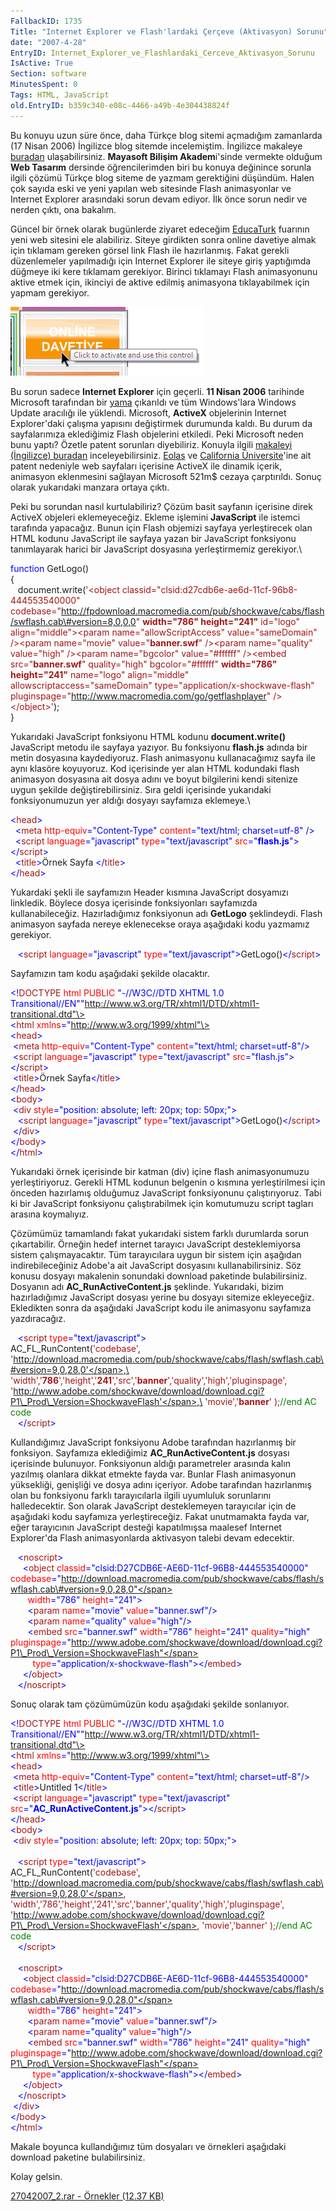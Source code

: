 ```yaml
---
FallbackID: 1735
Title: "Internet Explorer ve Flash'lardaki Çerçeve (Aktivasyon) Sorunu"
date: "2007-4-28"
EntryID: Internet_Explorer_ve_Flashlardaki_Cerceve_Aktivasyon_Sorunu
IsActive: True
Section: software
MinutesSpent: 0
Tags: HTML, JavaScript
old.EntryID: b359c340-e08c-4466-a49b-4e304438824f
---
```

Bu konuyu uzun süre önce, daha Türkçe blog sitemi açmadığım zamanlarda
(17 Nisan 2006) İngilizce blog sitemde incelemiştim. İngilizce makaleye
[buradan](http://daron.yondem.com/en/post/5e86a2ff-9d03-431f-8759-e643bad1bdcc)
ulaşabilirsiniz. **Mayasoft Bilişim Akadem**i'sinde vermekte olduğum
**Web Tasarım** dersinde öğrencilerimden biri bu konuya değinince
sorunla ilgili çözümü Türkçe blog siteme de yazmam gerektiğini düşündüm.
Halen çok sayıda eski ve yeni yapılan web sitesinde Flash animasyonlar
ve Internet Explorer arasındaki sorun devam ediyor. İlk önce sorun nedir
ve nerden çıktı, ona bakalım.

Güncel bir örnek olarak bugünlerde ziyaret edeceğim
[EducaTurk](http://www.educaturk.com/educaturk/index.asp) fuarının yeni
web sitesini ele alabiliriz. Siteye girdikten sonra online davetiye
almak için tıklamam gereken görsel link Flash ile hazırlanmış. Fakat
gerekli düzenlemeler yapılmadığı için Internet Explorer ile siteye giriş
yaptığımda düğmeye iki kere tıklamam gerekiyor. Birinci tıklamayı Flash
animasyonunu aktive etmek için, ikinciyi de aktive edilmiş animasyona
tıklayabilmek için yapmam gerekiyor.

![](media/Internet_Explorer_ve_Flashlardaki_Cerceve_Aktivasyon_Sorunu/27042007_1.png)

Bu sorun sadece **Internet Explorer** için geçerli. **11 Nisan 2006**
tarihinde Microsoft tarafından bir
[yama](http://support.microsoft.com/?scid=kb%3Btr%3B912945&x=11&y=13)
çıkarıldı ve tüm Windows'lara Windows Update aracılığı ile yüklendi.
Microsoft, **ActiveX** objelerinin Internet Explorer'daki çalışma
yapısını değiştirmek durumunda kaldı. Bu durum da sayfalarımıza
eklediğimiz Flash objelerini etkiledi. Peki Microsoft neden bunu yaptı?
Özetle patent sorunları diyebiliriz. Konuyla ilgili [makaleyi
(İngilizce)
buradan](http://www.vnunet.com/vnunet/news/2153137/eolas-patent-case-prompts)
inceleyebilirsiniz. [Eolas](http://www.eolas.com/) ve [California
Üniversite](http://www.universityofcalifornia.edu/)'ine ait patent
nedeniyle web sayfaları içerisine ActiveX ile dinamik içerik, animasyon
eklenmesini sağlayan Microsoft 521m\$ cezaya çarptırıldı. Sonuç olarak
yukarıdaki manzara ortaya çıktı.

Peki bu sorundan nasıl kurtulabiliriz? Çözüm basit sayfanın içerisine
direk ActiveX objeleri eklemeyeceğiz. Ekleme işlemini **JavaScript** ile
istemci tarafında yapacağız. Bunun için Flash objemizi sayfaya
yerleştirecek olan HTML kodunu JavaScript ile sayfaya yazan bir
JavaScript fonksiyonu tanımlayarak harici bir JavaScript dosyasına
yerleştirmemiz gerekiyor.\

<span style="color: blue;"> function</span><span> GetLogo()</span>\
 <span> {</span>\
 <span> <span style="">   </span> document.write(<span
style="color: rgb(163, 21, 21);">'\<object
classid="clsid:d27cdb6e-ae6d-11cf-96b8-444553540000"
codebase="http://fpdownload.macromedia.com/pub/shockwave/cabs/flash/swflash.cab\#version=8,0,0,0"
**width="786" height="241"** id="logo" align="middle"\>\<param
name="allowScriptAccess" value="sameDomain" /\>\<param name="movie"
value="**banner.swf**" /\>\<param name="quality" value="high" /\>\<param
name="bgcolor" value="\#ffffff" /\>\<embed src="**banner.swf**"
quality="high" bgcolor="\#ffffff" **width="786" height="241"**
name="logo" align="middle" allowscriptaccess="sameDomain"
type="application/x-shockwave-flash"
pluginspage="http://www.macromedia.com/go/getflashplayer"
/\>\</object\>'</span>);</span>\
 <span> }</span>

Yukarıdaki JavaScript fonksiyonu HTML kodunu **document.write()**
JavaScript metodu ile sayfaya yazıyor. Bu fonksiyonu **flash.js** adında
bir metin dosyasına kaydediyoruz. Flash animasyonu kullanacağımız sayfa
ile aynı klasöre koyuyoruz. Kod içerisinde yer alan HTML kodundaki flash
animasyon dosyasına ait dosya adını ve boyut bilgilerini kendi sitenize
uygun şekilde değiştirebilirsiniz. Sıra geldi içerisinde yukarıdaki
fonksiyonumuzun yer aldığı dosyayı sayfamıza eklemeye.\

<span style="color: blue;"> \<</span><span
style="color: rgb(163, 21, 21);">head</span><span
style="color: blue;">\></span>\
 <span> <span>  </span> <span style="color: blue;"> \<</span><span
style="color: rgb(163, 21, 21);">meta</span> <span style="color: red;">
http-equiv</span><span style="color: blue;">="Content-Type"</span> <span
style="color: red;"> content</span><span
style="color: blue;">="text/html; charset=utf-8"</span> <span
style="color: blue;"> /\></span></span>\
 <span> <span>  </span> <span style="color: blue;"> \<</span><span
style="color: rgb(163, 21, 21);">script</span> <span
style="color: red;"> language</span><span
style="color: blue;">="javascript"</span> <span style="color: red;">
type</span><span style="color: blue;">="text/javascript"</span> <span
style="color: red;"> src</span><span
style="color: blue;">="**flash.js**"</span><span
style="color: blue;">\></span></span><span><span
style="color: blue;">\</</span><span
style="color: rgb(163, 21, 21);"></span></span><span><span
style="color: blue;"></span><span
style="color: rgb(163, 21, 21);">script</span></span><span><span
style="color: blue;">\></span></span>\
 <span> <span>  </span> <span style="color: blue;"> \<</span><span
style="color: rgb(163, 21, 21);">title</span><span
style="color: blue;">\></span>Örnek Sayfa <span style="color: blue;">
\</</span><span style="color: rgb(163, 21, 21);">title</span><span
style="color: blue;">\></span></span>\
 <span style="color: blue;"> \</</span><span
style="color: rgb(163, 21, 21);">head</span><span
style="color: blue;">\></span>

Yukardaki şekli ile sayfamızın Header kısmına JavaScript dosyamızı
linkledik. Böylece dosya içerisinde fonksiyonları sayfamızda
kullanabileceğiz. Hazırladığımız fonksiyonun adı <span>**GetLogo**
şeklindeydi. Flash animasyon sayfada nereye eklenecekse oraya aşağıdaki
kodu yazmamız gerekiyor.</span>

<span><span>   </span><span style="color: blue;">\<</span><span
style="color: rgb(163, 21, 21);">script</span><span style="color: red;">
language</span><span style="color: blue;">="javascript"</span><span
style="color: red;"> type</span><span
style="color: blue;">="text/javascript"\></span>GetLogo()<span
style="color: blue;">\</</span><span
style="color: rgb(163, 21, 21);">script</span><span
style="color: blue;">\></span></span>

Sayfamızın tam kodu aşağıdaki şekilde olacaktır.

<span style="color: blue;">\<!</span><span
style="color: rgb(163, 21, 21);">DOCTYPE</span><span><span
style="color: red;"> html </span><span
style="color: red;">PUBLIC</span><span style="color: blue;">
"-//W3C//DTD XHTML 1.0 Transitional//EN"</span><span
style="color: blue;">"http://www.w3.org/TR/xhtml1/DTD/xhtml1-transitional.dtd"\></span></span>\
<span style="color: blue;">\<</span><span
style="color: rgb(163, 21, 21);">html</span><span><span
style="color: red;"> xmlns</span><span
style="color: blue;">="http://www.w3.org/1999/xhtml"\></span></span>\
<span style="color: blue;">\<</span><span
style="color: rgb(163, 21, 21);">head</span><span
style="color: blue;">\></span>\
<span><span> </span><span style="color: blue;">\<</span><span
style="color: rgb(163, 21, 21);">meta</span><span style="color: red;">
http-equiv</span><span style="color: blue;">="Content-Type"</span><span
style="color: red;"> content</span><span
style="color: blue;">="text/html; charset=utf-8"</span><span
style="color: blue;">/\></span></span>\
<span><span> </span><span style="color: blue;">\<</span><span
style="color: rgb(163, 21, 21);">script </span><span
style="color: red;">language</span><span
style="color: blue;">="javascript"</span><span style="color: red;">
type</span><span style="color: blue;">="text/javascript"</span><span
style="color: red;"> src</span><span
style="color: blue;">="flash.js"\>\</</span><span
style="color: rgb(163, 21, 21);">script</span><span
style="color: blue;">\></span></span>\
<span><span> </span><span style="color: blue;">\<</span><span
style="color: rgb(163, 21, 21);">title</span><span
style="color: blue;">\></span>Örnek Sayfa<span
style="color: blue;">\</</span><span
style="color: rgb(163, 21, 21);">title</span><span
style="color: blue;">\></span></span>\
<span style="color: blue;">\</</span><span
style="color: rgb(163, 21, 21);">head</span><span
style="color: blue;">\></span>\
<span style="color: blue;">\<</span><span
style="color: rgb(163, 21, 21);">body</span><span
style="color: blue;">\></span>\
<span><span> </span><span style="color: blue;">\<</span><span
style="color: rgb(163, 21, 21);">div</span><span style="color: red;">
style</span><span style="color: blue;">="position: absolute; left: 20px;
top: 50px;"\></span></span>\
<span><span>   </span><span style="color: blue;">\<</span><span
style="color: rgb(163, 21, 21);">script </span><span
style="color: red;">language</span><span
style="color: blue;">="javascript"</span><span style="color: red;">
type</span><span
style="color: blue;">="text/javascript"\></span>GetLogo()<span
style="color: blue;">\</</span><span
style="color: rgb(163, 21, 21);">script</span><span
style="color: blue;">\></span></span>\
<span><span> </span><span style="color: blue;">\</</span><span
style="color: rgb(163, 21, 21);">div</span><span
style="color: blue;">\></span></span>\
<span style="color: blue;">\</</span><span
style="color: rgb(163, 21, 21);">body</span><span
style="color: blue;">\></span>\
<span style="color: blue;">\</</span><span
style="color: rgb(163, 21, 21);">html</span><span
style="color: blue;">\></span> 

Yukarıdaki örnek içerisinde bir katman (div) içine flash animasyonumuzu
yerleştiriyoruz. Gerekli HTML kodunun belgenin o kısmına yerleştirilmesi
için önceden hazırlamış olduğumuz JavaScript fonksiyonunu
çalıştırıyoruz. Tabi ki bir JavaScript fonksiyonu çalıştırabilmek için
komutumuzu script tagları arasına koymalıyız.

Çözümümüz tamamlandı fakat yukarıdaki sistem farklı durumlarda sorun
çıkartabilir. Örneğin hedef internet tarayıcı JavaScript desteklemiyorsa
sistem çalışmayacaktır. Tüm tarayıcılara uygun bir sistem için aşağıdan
indirebileceğiniz Adobe'a ait JavaScript dosyasını kullanabilirsiniz.
Söz konusu dosyayı makalenin sonundaki download paketinde
bulabilirsiniz. Dosyanın adı **AC\_RunActiveContent.js** şeklinde.
Yukarıdaki, bizim hazırladığımız JavaScript dosyası yerine bu dosyayı
sitemize ekleyeceğiz. Ekledikten sonra da aşağıdaki JavaScript kodu ile
animasyonu sayfamıza yazdıracağız.

<span>   <span style="color: blue;">\<</span><span
style="color: rgb(163, 21, 21);">script</span><span style="color: red;">
type</span><span
style="color: blue;">="text/javascript"\></span></span>\
<span>AC\_FL\_RunContent(<span
style="color: rgb(163, 21, 21);">'codebase'</span>,<span
style="color: rgb(163, 21, 21);">
'http://download.macromedia.com/pub/shockwave/cabs/flash/swflash.cab\#version=9,0,28,0'</span>,\
<span style="color: rgb(163, 21, 21);"> 'width'</span>,<span
style="color: rgb(163, 21, 21);">'**786**'</span>,<span
style="color: rgb(163, 21, 21);">'height'</span>,<span
style="color: rgb(163, 21, 21);">'**241**'</span>,<span
style="color: rgb(163, 21, 21);">'src'</span>,<span
style="color: rgb(163, 21, 21);">'**banner**'</span>,<span
style="color: rgb(163, 21, 21);">'quality'</span>,<span
style="color: rgb(163, 21, 21);">'high'</span>,<span
style="color: rgb(163, 21, 21);">'pluginspage'</span>,\
<span style="color: rgb(163, 21, 21);">
'http://www.adobe.com/shockwave/download/download.cgi?P1\_Prod\_Version=ShockwaveFlash'</span>,\
 <span style="color: rgb(163, 21, 21);">'movie'</span>,<span
style="color: rgb(163, 21, 21);">'**banner**'</span> );<span
style="color: green;">//end AC code</span></span>\
<span>   <span style="color: blue;">\</</span><span
style="color: rgb(163, 21, 21);">script</span><span
style="color: blue;">\></span></span>

Kullandığımız JavaScript fonksiyonu Adobe tarafından hazırlanmış bir
fonksiyon. Sayfamıza eklediğimiz **AC\_RunActiveContent.js** dosyası
içerisinde bulunuyor. Fonksiyonun aldığı parametreler arasında kalın
yazılmış olanlara dikkat etmekte fayda var. Bunlar Flash animasyonun
yüksekliği, genişliği ve dosya adını içeriyor. Adobe tarafından
hazırlanmış olan bu fonksiyonu farklı tarayıcılarla ilgili uyumluluk
sorunlarını halledecektir. Son olarak JavaScript desteklemeyen
tarayıcılar için de aşağıdaki kodu sayfamıza yerleştireceğiz. Fakat
unutmamakta fayda var, eğer tarayıcının JavaScript desteği kapatılmışsa
maalesef Internet Explorer'da Flash animasyonlarda aktivasyon talebi
devam edecektir.

<span>   <span style="color: blue;">\<</span><span
style="color: rgb(163, 21, 21);">noscript</span><span
style="color: blue;">\></span></span>\
<span>     <span style="color: blue;">\<</span><span
style="color: rgb(163, 21, 21);">object </span><span
style="color: red;">classid</span><span
style="color: blue;">="clsid:D27CDB6E-AE6D-11cf-96B8-444553540000"</span><span
style="color: red;"> codebase</span><span
style="color: blue;">="http://download.macromedia.com/pub/shockwave/cabs/flash/swflash.cab\#version=9,0,28,0"</span></span>\
<span>       <span style="color: red;">width</span><span
style="color: blue;">="786" </span><span
style="color: red;">height</span><span
style="color: blue;">="241"\></span></span>\
<span>       <span style="color: blue;">\<</span><span
style="color: rgb(163, 21, 21);">param</span><span style="color: red;">
name</span><span style="color: blue;">="movie"</span><span
style="color: red;"> value</span><span
style="color: blue;">="banner.swf"/\></span></span>\
<span>       <span style="color: blue;">\<</span><span
style="color: rgb(163, 21, 21);">param</span><span style="color: red;">
name</span><span style="color: blue;">="quality"</span><span
style="color: red;"> value</span><span
style="color: blue;">="high"/\></span></span>\
<span>       <span style="color: blue;">\<</span><span
style="color: rgb(163, 21, 21);">embed</span><span style="color: red;">
src</span><span style="color: blue;">="banner.swf"</span><span
style="color: red;"> width</span><span
style="color: blue;">="786"</span><span style="color: red;">
height</span><span style="color: blue;">="241"</span><span
style="color: red;"> quality</span><span style="color: blue;">="high"
</span><span style="color: red;">pluginspage</span><span
style="color: blue;">="http://www.adobe.com/shockwave/download/download.cgi?P1\_Prod\_Version=ShockwaveFlash"</span></span>\
<span>         <span style="color: red;">type</span><span
style="color: blue;">="application/x-shockwave-flash"\>\</</span><span
style="color: rgb(163, 21, 21);">embed</span><span
style="color: blue;">\></span></span>\
<span>     <span style="color: blue;">\</</span><span
style="color: rgb(163, 21, 21);">object</span><span
style="color: blue;">\></span></span>\
<span>   <span style="color: blue;">\</</span><span
style="color: rgb(163, 21, 21);">noscript</span><span
style="color: blue;">\></span></span>

Sonuç olarak tam çözümümüzün kodu aşağıdaki şekilde sonlanıyor.

<span style="color: blue;">\<!</span><span
style="color: rgb(163, 21, 21);">DOCTYPE</span><span><span
style="color: red;"> html</span><span style="color: red;"> PUBLIC
</span><span style="color: blue;">"-//W3C//DTD XHTML 1.0
Transitional//EN"</span><span
style="color: blue;">"http://www.w3.org/TR/xhtml1/DTD/xhtml1-transitional.dtd"\></span></span>\
<span style="color: blue;">\<</span><span
style="color: rgb(163, 21, 21);">html</span><span><span
style="color: red;"> xmlns</span><span
style="color: blue;">="http://www.w3.org/1999/xhtml"\></span></span>\
<span style="color: blue;">\<</span><span
style="color: rgb(163, 21, 21);">head</span><span
style="color: blue;">\></span>\
<span><span> </span><span style="color: blue;">\<</span><span
style="color: rgb(163, 21, 21);">meta</span><span style="color: red;">
http-equiv</span><span style="color: blue;">="Content-Type"</span><span
style="color: red;"> content</span><span
style="color: blue;">="text/html; charset=utf-8"</span><span
style="color: blue;">/\></span></span>\
<span><span> </span><span style="color: blue;">\<</span><span
style="color: rgb(163, 21, 21);">title</span><span
style="color: blue;">\></span>Untitled 1<span
style="color: blue;">\</</span><span
style="color: rgb(163, 21, 21);">title</span><span
style="color: blue;">\></span></span>\
<span><span> </span><span style="color: blue;">\<</span><span
style="color: rgb(163, 21, 21);">script </span><span
style="color: red;">language</span><span
style="color: blue;">="javascript"</span><span style="color: red;">
type</span><span style="color: blue;">="text/javascript"</span><span
style="color: red;"> src</span><span
style="color: blue;">="**AC\_RunActiveContent.js**"\>\</</span><span
style="color: rgb(163, 21, 21);">script</span><span
style="color: blue;">\></span></span>\
<span style="color: blue;">\</</span><span
style="color: rgb(163, 21, 21);">head</span><span
style="color: blue;">\></span>\
<span style="color: blue;">\<</span><span
style="color: rgb(163, 21, 21);">body</span><span
style="color: blue;">\></span>\
<span><span> </span><span style="color: blue;">\<</span><span
style="color: rgb(163, 21, 21);">div</span><span style="color: red;">
style</span><span style="color: blue;">="position: absolute; left: 20px;
top: 50px;"\></span></span>\
<span style="color: blue;"> </span>\
<span><span>   </span><span style="color: blue;">\<</span><span
style="color: rgb(163, 21, 21);">script</span><span style="color: red;">
type</span><span
style="color: blue;">="text/javascript"\></span></span>\
<span>AC\_FL\_RunContent(<span
style="color: rgb(163, 21, 21);">'codebase'</span>, <span
style="color: rgb(163, 21, 21);">'http://download.macromedia.com/pub/shockwave/cabs/flash/swflash.cab\#version=9,0,28,0'</span>,
<span style="color: rgb(163, 21, 21);">'width'</span>,<span
style="color: rgb(163, 21, 21);">'786'</span>,<span
style="color: rgb(163, 21, 21);">'height'</span>,<span
style="color: rgb(163, 21, 21);">'241'</span>,<span
style="color: rgb(163, 21, 21);">'src'</span>,<span
style="color: rgb(163, 21, 21);">'banner'</span>,<span
style="color: rgb(163, 21, 21);">'quality'</span>,<span
style="color: rgb(163, 21, 21);">'high'</span>,<span
style="color: rgb(163, 21, 21);">'pluginspage'</span>, <span
style="color: rgb(163, 21, 21);">'http://www.adobe.com/shockwave/download/download.cgi?P1\_Prod\_Version=ShockwaveFlash'</span>,
<span style="color: rgb(163, 21, 21);">'movie'</span>,<span
style="color: rgb(163, 21, 21);">'banner'</span> );<span
style="color: green;">//end AC code</span></span>\
<span><span>   </span><span style="color: blue;">\</</span><span
style="color: rgb(163, 21, 21);">script</span><span
style="color: blue;">\></span></span>\
<span style="color: blue;"> </span>\
<span><span>   </span><span style="color: blue;">\<</span><span
style="color: rgb(163, 21, 21);">noscript</span><span
style="color: blue;">\></span></span>\
<span><span>     </span><span style="color: blue;">\<</span><span
style="color: rgb(163, 21, 21);">object</span><span style="color: red;">
classid</span><span
style="color: blue;">="clsid:D27CDB6E-AE6D-11cf-96B8-444553540000"</span><span
style="color: red;"> codebase</span><span
style="color: blue;">="http://download.macromedia.com/pub/shockwave/cabs/flash/swflash.cab\#version=9,0,28,0"</span></span>\
<span><span>       </span><span style="color: red;">width</span><span
style="color: blue;">="786" </span><span
style="color: red;">height</span><span
style="color: blue;">="241"\></span></span>\
<span><span>       </span><span style="color: blue;">\<</span><span
style="color: rgb(163, 21, 21);">param</span><span style="color: red;">
name</span><span style="color: blue;">="movie"</span><span
style="color: red;"> value</span><span
style="color: blue;">="banner.swf"</span><span
style="color: blue;">/\></span></span>\
<span><span>       </span><span style="color: blue;">\<</span><span
style="color: rgb(163, 21, 21);">param</span><span style="color: red;">
name</span><span style="color: blue;">="quality"</span><span
style="color: red;"> value</span><span
style="color: blue;">="high"</span><span
style="color: blue;">/\></span></span>\
<span><span>       </span><span style="color: blue;">\<</span><span
style="color: rgb(163, 21, 21);">embed</span><span style="color: red;">
src</span><span style="color: blue;">="banner.swf" </span><span
style="color: red;">width</span><span
style="color: blue;">="786"</span><span style="color: red;">
height</span><span style="color: blue;">="241"</span><span
style="color: red;"> quality</span><span
style="color: blue;">="high"</span><span style="color: red;">
pluginspage</span><span
style="color: blue;">="http://www.adobe.com/shockwave/download/download.cgi?P1\_Prod\_Version=ShockwaveFlash"</span></span>\
<span><span>         </span><span style="color: red;">type</span><span
style="color: blue;">="application/x-shockwave-flash"\>\</</span><span
style="color: rgb(163, 21, 21);">embed</span><span
style="color: blue;">\></span></span>\
<span><span>     </span><span style="color: blue;">\</</span><span
style="color: rgb(163, 21, 21);">object</span><span
style="color: blue;">\></span></span>\
<span><span>   </span><span style="color: blue;">\</</span><span
style="color: rgb(163, 21, 21);">noscript</span><span
style="color: blue;">\></span></span>\
<span><span> </span><span style="color: blue;">\</</span><span
style="color: rgb(163, 21, 21);">div</span><span
style="color: blue;">\></span></span>\
<span style="color: blue;">\</</span><span
style="color: rgb(163, 21, 21);">body</span><span
style="color: blue;">\></span>\
<span style="color: blue;">\</</span><span
style="color: rgb(163, 21, 21);">html</span><span
style="color: blue;">\></span>

Makale boyunca kullandığımız tüm dosyaları ve örnekleri aşağıdaki
download paketine bulabilirsiniz.

Kolay gelsin.

[27042007\_2.rar - Örnekler (12.37
KB)](media/Internet_Explorer_ve_Flashlardaki_Cerceve_Aktivasyon_Sorunu/27042007_2.rar)


